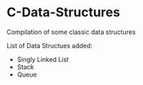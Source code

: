 # C-Data-Structures
Compilation of some classic data structures

List of Data Structues added:
* Singly Linked List
* Stack
* Queue
